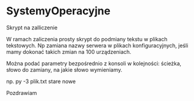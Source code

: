 # SystemyOperacyjne
Skrypt na zalliczenie

W ramach zaliczenia prosty skrypt do podmiany tekstu w plikach tekstowych. Np zamiana nazwy serwera w plikach konfiguracyjnych, jeśli mamy dokonać takich zmian na 100 urządzeniach.

Można podać parametry bezpośrednio z konsoli w kolejności: ścieżka, słowo do zamiany, na jakie słowo wymieniamy.

np. py -3 plik.txt stare nowe

Pozdrawiam
